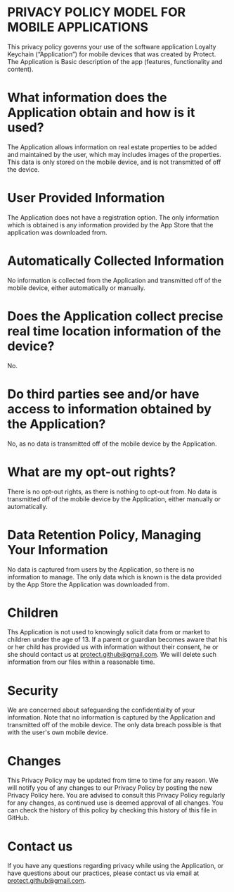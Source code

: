 # PRIVACY POLICY MODEL FOR MOBILE APPLICATIONS

This privacy policy governs your use of the software application Loyalty Keychain (“Application”) for mobile devices
that was created by Protect. The Application is Basic description of the app (features, functionality and
content).

# What information does the Application obtain and how is it used?

The Application allows information on real estate properties to be added and maintained
by the user, which may includes images of the properties. This data is only stored on the mobile
device, and is not transmitted of off the device.

# User Provided Information 

The Application does not have a registration option. The only information which is obtained
is any information provided by the App Store that the application was downloaded from.

# Automatically Collected Information 

No information is collected from the Application and transmitted off of the mobile device, either automatically or manually.

# Does the Application collect precise real time location information of the device?

No.

# Do third parties see and/or have access to information obtained by the Application?

No, as no data is transmitted off of the mobile device by the Application.

# What are my opt-out rights?

There is no opt-out rights, as there is nothing to opt-out from. No data is transmitted off of the mobile device
by the Application, either manually or automatically.

# Data Retention Policy, Managing Your Information

No data is captured from users by the Application, so there is no information to manage. The only data
which is known is the data provided by the App Store the Application was downloaded from.

# Children

Ths Application is not used to knowingly solicit data from or market to children under the age of 13. If a parent or
guardian becomes aware that his or her child has provided us with information without their consent, he or she should
contact us at protect.github@gmail.com. We will delete such information from our files within a reasonable time.

# Security

We are concerned about safeguarding the confidentiality of your information. Note that no information is captured
by the Application and transmitted off of the mobile device. The only data breach possible is that with the user's
own mobile device.

# Changes

This Privacy Policy may be updated from time to time for any reason. We will notify you of any changes to our
Privacy Policy by posting the new Privacy Policy here. You are advised to consult this Privacy Policy regularly
for any changes, as continued use is deemed approval of all changes. You can check the history of this policy by
checking this history of this file in GitHub.

# Contact us
If you have any questions regarding privacy while using the Application, or have questions about our practices,
please contact us via email at protect.github@gmail.com.
